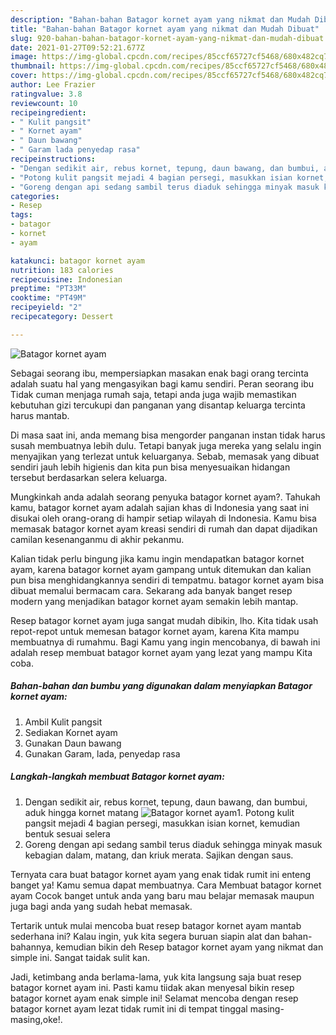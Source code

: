 ```yaml
---
description: "Bahan-bahan Batagor kornet ayam yang nikmat dan Mudah Dibuat"
title: "Bahan-bahan Batagor kornet ayam yang nikmat dan Mudah Dibuat"
slug: 920-bahan-bahan-batagor-kornet-ayam-yang-nikmat-dan-mudah-dibuat
date: 2021-01-27T09:52:21.677Z
image: https://img-global.cpcdn.com/recipes/85ccf65727cf5468/680x482cq70/batagor-kornet-ayam-foto-resep-utama.jpg
thumbnail: https://img-global.cpcdn.com/recipes/85ccf65727cf5468/680x482cq70/batagor-kornet-ayam-foto-resep-utama.jpg
cover: https://img-global.cpcdn.com/recipes/85ccf65727cf5468/680x482cq70/batagor-kornet-ayam-foto-resep-utama.jpg
author: Lee Frazier
ratingvalue: 3.8
reviewcount: 10
recipeingredient:
- " Kulit pangsit"
- " Kornet ayam"
- " Daun bawang"
- " Garam lada penyedap rasa"
recipeinstructions:
- "Dengan sedikit air, rebus kornet, tepung, daun bawang, dan bumbui, aduk hingga kornet matang"
- "Potong kulit pangsit mejadi 4 bagian persegi, masukkan isian kornet, kemudian bentuk sesuai selera"
- "Goreng dengan api sedang sambil terus diaduk sehingga minyak masuk kebagian dalam, matang, dan kriuk merata. Sajikan dengan saus."
categories:
- Resep
tags:
- batagor
- kornet
- ayam

katakunci: batagor kornet ayam 
nutrition: 183 calories
recipecuisine: Indonesian
preptime: "PT33M"
cooktime: "PT49M"
recipeyield: "2"
recipecategory: Dessert

---
```



![Batagor kornet ayam](https://img-global.cpcdn.com/recipes/85ccf65727cf5468/680x482cq70/batagor-kornet-ayam-foto-resep-utama.jpg)

Sebagai seorang ibu, mempersiapkan masakan enak bagi orang tercinta adalah suatu hal yang mengasyikan bagi kamu sendiri. Peran seorang ibu Tidak cuman menjaga rumah saja, tetapi anda juga wajib memastikan kebutuhan gizi tercukupi dan panganan yang disantap keluarga tercinta harus mantab.

Di masa  saat ini, anda memang bisa mengorder panganan instan tidak harus susah membuatnya lebih dulu. Tetapi banyak juga mereka yang selalu ingin menyajikan yang terlezat untuk keluarganya. Sebab, memasak yang dibuat sendiri jauh lebih higienis dan kita pun bisa menyesuaikan hidangan tersebut berdasarkan selera keluarga. 



Mungkinkah anda adalah seorang penyuka batagor kornet ayam?. Tahukah kamu, batagor kornet ayam adalah sajian khas di Indonesia yang saat ini disukai oleh orang-orang di hampir setiap wilayah di Indonesia. Kamu bisa memasak batagor kornet ayam kreasi sendiri di rumah dan dapat dijadikan camilan kesenanganmu di akhir pekanmu.

Kalian tidak perlu bingung jika kamu ingin mendapatkan batagor kornet ayam, karena batagor kornet ayam gampang untuk ditemukan dan kalian pun bisa menghidangkannya sendiri di tempatmu. batagor kornet ayam bisa dibuat memalui bermacam cara. Sekarang ada banyak banget resep modern yang menjadikan batagor kornet ayam semakin lebih mantap.

Resep batagor kornet ayam juga sangat mudah dibikin, lho. Kita tidak usah repot-repot untuk memesan batagor kornet ayam, karena Kita mampu membuatnya di rumahmu. Bagi Kamu yang ingin mencobanya, di bawah ini adalah resep membuat batagor kornet ayam yang lezat yang mampu Kita coba.

<!--inarticleads1-->

##### Bahan-bahan dan bumbu yang digunakan dalam menyiapkan Batagor kornet ayam:

1. Ambil  Kulit pangsit
1. Sediakan  Kornet ayam
1. Gunakan  Daun bawang
1. Gunakan  Garam, lada, penyedap rasa




<!--inarticleads2-->

##### Langkah-langkah membuat Batagor kornet ayam:

1. Dengan sedikit air, rebus kornet, tepung, daun bawang, dan bumbui, aduk hingga kornet matang
<img src="https://img-global.cpcdn.com/steps/74f5dec0ea2eef2c/160x128cq70/batagor-kornet-ayam-langkah-memasak-1-foto.jpg" alt="Batagor kornet ayam">1. Potong kulit pangsit mejadi 4 bagian persegi, masukkan isian kornet, kemudian bentuk sesuai selera
1. Goreng dengan api sedang sambil terus diaduk sehingga minyak masuk kebagian dalam, matang, dan kriuk merata. Sajikan dengan saus.




Ternyata cara buat batagor kornet ayam yang enak tidak rumit ini enteng banget ya! Kamu semua dapat membuatnya. Cara Membuat batagor kornet ayam Cocok banget untuk anda yang baru mau belajar memasak maupun juga bagi anda yang sudah hebat memasak.

Tertarik untuk mulai mencoba buat resep batagor kornet ayam mantab sederhana ini? Kalau ingin, yuk kita segera buruan siapin alat dan bahan-bahannya, kemudian bikin deh Resep batagor kornet ayam yang nikmat dan simple ini. Sangat taidak sulit kan. 

Jadi, ketimbang anda berlama-lama, yuk kita langsung saja buat resep batagor kornet ayam ini. Pasti kamu tiidak akan menyesal bikin resep batagor kornet ayam enak simple ini! Selamat mencoba dengan resep batagor kornet ayam lezat tidak rumit ini di tempat tinggal masing-masing,oke!.

